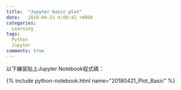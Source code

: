 ```yaml
---
title:  "Jupyter basic plot"
date:   2018-04-21 4:00:42 +0800
categories: 
  Learning
tags:
  Python
  Jupyter
comments: true
---
```




以下練習貼上Jupyter Notebook程式碼：





{% include python-notebook.html name="20180421_Plot_Basic" %}